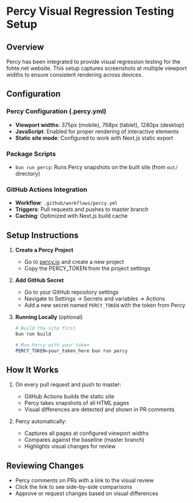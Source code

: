 # Percy Visual Regression Testing Setup

## Overview

Percy has been integrated to provide visual regression testing for the fohte.net website. This setup captures screenshots at multiple viewport widths to ensure consistent rendering across devices.

## Configuration

### Percy Configuration (.percy.yml)

- **Viewport widths**: 375px (mobile), 768px (tablet), 1280px (desktop)
- **JavaScript**: Enabled for proper rendering of interactive elements
- **Static site mode**: Configured to work with Next.js static export

### Package Scripts

- `bun run percy`: Runs Percy snapshots on the built site (from `out/` directory)

### GitHub Actions Integration

- **Workflow**: `.github/workflows/percy.yml`
- **Triggers**: Pull requests and pushes to master branch
- **Caching**: Optimized with Next.js build cache

## Setup Instructions

1. **Create a Percy Project**

   - Go to [percy.io](https://percy.io) and create a new project
   - Copy the PERCY_TOKEN from the project settings

2. **Add GitHub Secret**

   - Go to your GitHub repository settings
   - Navigate to Settings → Secrets and variables → Actions
   - Add a new secret named `PERCY_TOKEN` with the token from Percy

3. **Running Locally** (optional)

   ```bash
   # Build the site first
   bun run build

   # Run Percy with your token
   PERCY_TOKEN=your_token_here bun run percy
   ```

## How It Works

1. On every pull request and push to master:

   - GitHub Actions builds the static site
   - Percy takes snapshots of all HTML pages
   - Visual differences are detected and shown in PR comments

2. Percy automatically:
   - Captures all pages at configured viewport widths
   - Compares against the baseline (master branch)
   - Highlights visual changes for review

## Reviewing Changes

- Percy comments on PRs with a link to the visual review
- Click the link to see side-by-side comparisons
- Approve or request changes based on visual differences
